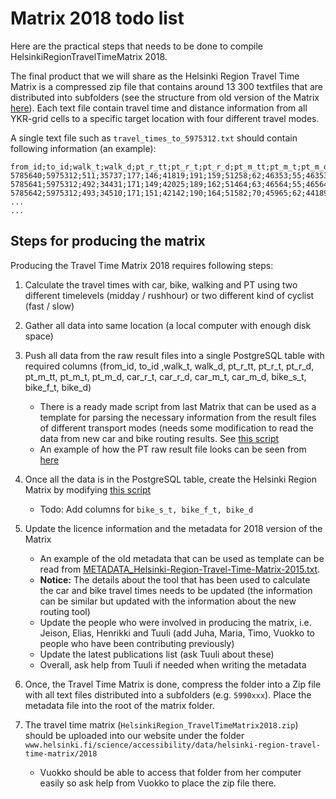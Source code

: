 # Matrix 2018 todo list

Here are the practical steps that needs to be done to compile HelsinkiRegionTravelTimeMatrix 2018.

The final product that we will share as the Helsinki Region Travel Time Matrix is a compressed zip file that contains
around 13 300 textfiles that are distributed into subfolders (see the structure from old version of the Matrix [here](https://blogs.helsinki.fi/accessibility/helsinki-region-travel-time-matrix-2015/)). Each text file contain travel time and distance information from all YKR-grid cells to a specific
target location with four different travel modes.

A single text file such as `travel_times_to_5975312.txt` should contain following information (an example):

```
from_id;to_id;walk_t;walk_d;pt_r_tt;pt_r_t;pt_r_d;pt_m_tt;pt_m_t;pt_m_d;car_r_t;car_r_d;car_m_t;car_m_d;bike_s_t;bike_f_t;bike_d
5785640;5975312;511;35737;177;146;41819;191;159;51258;62;46353;55;46353;168;107;35737
5785641;5975312;492;34431;171;149;42025;189;162;51464;63;46564;55;46564;162;103;34431
5785642;5975312;493;34510;171;151;42142;190;164;51582;70;45965;62;44189;163;104;34510
...
...
```

## Steps for producing the matrix

Producing the Travel Time Matrix 2018 requires following steps:

1. Calculate the travel times with car, bike, walking and PT using two different timelevels (midday / rushhour) or two different kind of cyclist (fast / slow)
2. Gather all data into same location (a local computer with enough disk space)
3. Push all data from the raw result files into a single PostgreSQL table with required columns (from_id, to_id ,walk_t, walk_d, pt_r_tt, pt_r_t, pt_r_d, pt_m_tt, pt_m_t, pt_m_d, car_r_t, car_r_d, car_m_t, car_m_d, bike_s_t, bike_f_t, bike_d)

   - There is a ready made script from last Matrix that can be used as a template for parsing the necessary information from the result files of different transport modes (needs some modification to read the data from new car and bike routing results. See [this script](https://github.com/AccessibilityRG/HelsinkiRegionTravelTimeMatrix2015/blob/master/codes/Python-PostGIS/Matriisi2015_Compiler_accessibility_PostGIS.py)
   - An example of how the PT raw result file looks can be seen from [here](samples/Laru_test.txt)

4. Once all the data is in the PostgreSQL table, create the Helsinki Region Matrix by modifying [this script](https://github.com/AccessibilityRG/HelsinkiRegionTravelTimeMatrix2015/blob/master/codes/Python-PostGIS/Matrix2015_Parse_TextMatrix_from_PostGIS.py)

   - Todo: Add columns for `bike_s_t, bike_f_t, bike_d`

5. Update the licence information and the metadata for 2018 version of the Matrix

   - An example of the old metadata that can be used as template can be read from [METADATA_Helsinki-Region-Travel-Time-Matrix-2015.txt](samples/METADATA_Helsinki-Region-Travel-Time-Matrix-2015.txt).
   - **Notice:** The details about the tool that has been used to calculate the car and bike travel times needs to be updated (the information can be similar but updated with the information about the new routing tool)
   - Update the people who were involved in producing the matrix, i.e. Jeison, Elias, Henrikki and Tuuli (add Juha, Maria, Timo, Vuokko to people who have been contributing previously)
   - Update the latest publications list (ask Tuuli about these)
   - Overall, ask help from Tuuli if needed when writing the metadata


6. Once, the Travel Time Matrix is done, compress the folder into a Zip file with all text files distributed into a subfolders (e.g. `5990xxx`). Place the metadata file into the root of the matrix folder.

7. The travel time matrix (`HelsinkiRegion_TravelTimeMatrix2018.zip`) should be uploaded into our website under the folder `www.helsinki.fi/science/accessibility/data/helsinki-region-travel-time-matrix/2018`

   - Vuokko should be able to access that folder from her computer easily so ask help from Vuokko to place the zip file there.


